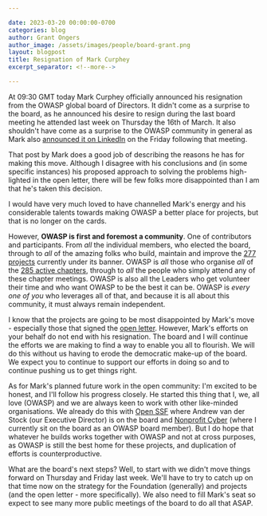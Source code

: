 ```yaml
---

date: 2023-03-20 00:00:00-0700
categories: blog
author: Grant Ongers
author_image: /assets/images/people/board-grant.png
layout: blogpost
title: Resignation of Mark Curphey
excerpt_separator: <!--more-->

---
```

At 09:30 GMT today Mark Curphey officially announced his resignation from the OWASP global board of Directors. It didn't come as a surprise to the board, as he announced his desire to resign during the last board meeting he attended last week on Thursday the 16th of March. It also shouldn't have come as a surprise to the OWASP community in general as Mark also [announced it on LinkedIn](https://www.linkedin.com/pulse/yesterdays-owasp-board-directors-meeting-i-resigned-my-mark-curphey/) on the Friday following that meeting.

<!--more-->

That post by Mark does a good job of describing the reasons he has for making this move. Although I disagree with his conclusions and (in some specific instances) his proposed approach to solving the problems high-lighted in the open letter, there will be few folks more disappointed than I am that he's taken this decision. 

I would have very much loved to have channelled Mark's energy and his considerable talents towards making OWASP a better place for projects, but that is no longer on the cards.

However, **OWASP is first and foremost a community**. One of contributors and participants. From _all_ the individual members, who elected the board, through to _all_ of the amazing folks who build, maintain and improve the [277 projects](https://owasp.org/projects/status/) currently under its banner. OWASP is _all_ those who organise _all_ of the [285 active chapters](https://owasp.org/chapters/status/), through to _all_ the people who simply attend any of these chapter meetings. OWASP is also all the Leaders who get volunteer their time and who want OWASP to be the best it can be. OWASP is _every one of you_ who leverages all of that, and because it is all about this community, it must always remain independent.

I know that the projects are going to be most disappointed by Mark's move - especially those that signed the [open letter](https://github.com/owasp-change/owasp-change.github.io). However, Mark's efforts on your behalf do not end with his resignation. The board and I will continue the efforts we are making to find a way to enable you all to flourish. We will do this without us having to erode the democratic make-up of the board. We expect you to continue to support our efforts in doing so and to continue pushing us to get things right.

As for Mark's planned future work in the open community: I'm excited to be honest, and I'll follow his progress closely. He started this thing that I, we, all love (OWASP) and we are always keen to work with other like-minded organisations. We already do this with [Open SSF](https://openssf.org/) where Andrew van der Stock (our Executive Director) is on the board and [Nonprofit Cyber](https://nonprofitcyber.org/) (where I currently sit on the board as an OWASP board member). But I do hope that whatever he builds works together with OWASP and not at cross purposes, as OWASP is still the best home for these projects, and duplication of efforts is counterproductive.

What are the board's next steps? Well, to start with we didn't move things forward on Thursday and Friday last week. We'll have to try to catch up on that time now on the strategy for the Foundation (generally) and projects (and the open letter - more specifically). We also need to fill Mark's seat so expect to see many more public meetings of the board to do all that ASAP.
